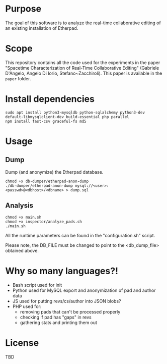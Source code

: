 # Purpose
The goal of this software is to analyze the real-time collaborative editing of an existing installation of Etherpad.

# Scope
This repository contains all the code used for the experiments in the paper "Spacetime Characterization of Real-Time Collaborative Editing" (Gabriele D'Angelo, Angelo Di Iorio, Stefano~Zacchiroli).  This paper is available in the ``paper`` folder.

# Install dependencies
```
sudo apt install python3-mysqldb python-sqlalchemy python3-dev default-libmysqlclient-dev build-essential php parallel
npm install fast-csv graceful-fs md5
```

# Usage

## Dump
Dump (and anonymize) the Etherpad database.

```
chmod +x db-dumper/etherpad-anon-dump
./db-dumper/etherpad-anon-dump mysql://<user>:<passwd>@<dbhost>/<dbname> > dump.sql
```

## Analysis

```
chmod +x main.sh
chmod +x inspector/analyze_pads.sh
./main.sh
```

All the runtime parameters can be found in the "configuration.sh" script.  

Please note, the DB_FILE must be changed to point to the <db_dump_file> obtained above.

# Why so many languages?!
* Bash script used for init
* Python used for MySQL export and anonymization of pad and author data
* JS used for putting revs/cs/author into JSON blobs?
* PHP used for:
  * removing pads that can't be processed properly
  * checking if pad has "gaps" in revs
  * gathering stats and printing them out

# License
TBD
